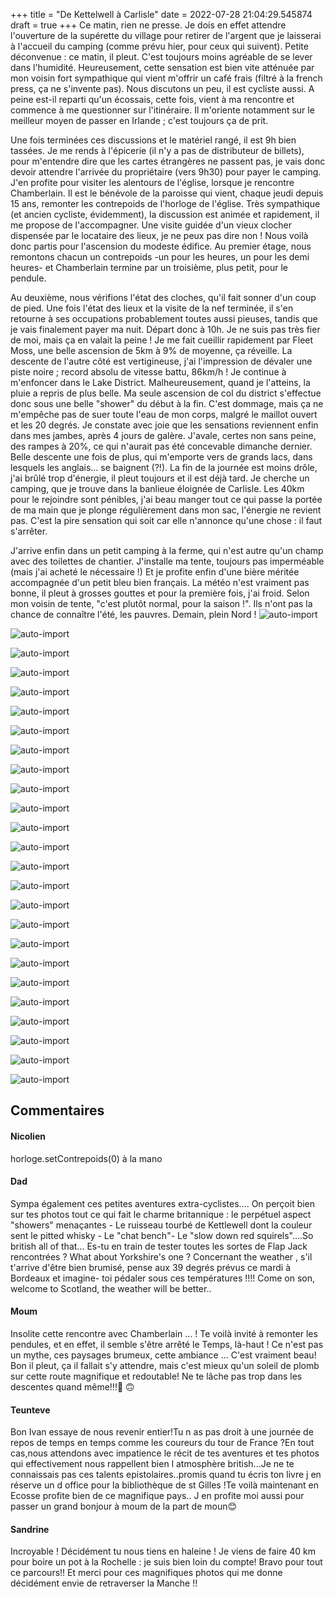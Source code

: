+++
title = "De Kettelwell à Carlisle"
date = 2022-07-28 21:04:29.545874
draft = true
+++
Ce matin, rien ne presse. Je dois en effet attendre l'ouverture de la supérette du village pour retirer de l'argent que je laisserai à l'accueil du camping (comme prévu hier, pour ceux qui suivent). Petite déconvenue : ce matin, il pleut. C'est toujours moins agréable de se lever dans l'humidité. Heureusement, cette sensation est bien vite atténuée par mon voisin fort sympathique qui vient m'offrir un café frais (filtré à la french press, ça ne s'invente pas). Nous discutons un peu, il est cycliste aussi. A peine est-il reparti qu'un écossais, cette fois, vient à ma rencontre et commence à me questionner sur l'itinéraire. Il m'oriente notamment sur le meilleur moyen de passer en Irlande ; c'est toujours ça de prit. 

Une fois terminées ces discussions et le matériel rangé, il est 9h bien tassées. Je me rends à l'épicerie (il n'y a pas de distributeur de billets), pour m'entendre dire que les cartes étrangères ne passent pas, je vais donc devoir attendre l'arrivée du propriétaire (vers 9h30) pour payer le camping. J'en profite pour visiter les alentours de l'église, lorsque je rencontre Chamberlain. Il est le bénévole de la paroisse qui vient, chaque jeudi depuis 15 ans, remonter les contrepoids de l'horloge de l'église. Très sympathique (et ancien cycliste, évidemment), la discussion est animée et rapidement, il me propose de l'accompagner. Une visite guidée d'un vieux clocher dispensée par le locataire des lieux, je ne peux pas dire non ! Nous voilà donc partis pour l'ascension du modeste édifice. Au premier étage, nous remontons chacun un contrepoids -un pour les heures, un pour les demi heures- et Chamberlain termine par un troisième, plus petit, pour le pendule.

Au deuxième, nous vérifions l'état des cloches, qu'il fait sonner d'un coup de pied. Une fois l'état des lieux et la visite de la nef terminée, il s'en retourne à ses occupations probablement toutes aussi pieuses, tandis que je vais finalement payer ma nuit. Départ donc à 10h. Je ne suis pas très fier de moi, mais ça en valait la peine ! Je me fait cueillir rapidement par Fleet Moss, une belle ascension de 5km à 9% de moyenne, ça réveille. La descente de l'autre côté est vertigineuse, j'ai l'impression de dévaler une piste noire ; record absolu de vitesse battu, 86km/h !
Je continue à m'enfoncer dans le Lake District. Malheureusement, quand je l'atteins, la pluie a repris de plus belle. Ma seule ascension de col du district s'effectue donc sous une belle "shower" du début à la fin. C'est dommage, mais ça ne m'empêche pas de suer toute l'eau de mon corps, malgré le maillot ouvert et les 20 degrés. Je constate avec joie que les sensations reviennent enfin dans mes jambes, après 4 jours de galère. J'avale, certes non sans peine, des rampes à 20%, ce qui n'aurait pas été concevable dimanche dernier. Belle descente une fois de plus, qui m'emporte vers de grands lacs, dans lesquels les anglais... se baignent (?!). La fin de la journée est moins drôle, j'ai brûlé trop d'énergie, il pleut toujours et il est déjà tard. Je cherche un camping, que je trouve dans la banlieue éloignée de Carlisle. Les 40km pour le rejoindre sont pénibles, j'ai beau manger tout ce qui passe la portée de ma main que je plonge régulièrement dans mon sac, l'énergie ne revient pas. C'est la pire sensation qui soit car elle n'annonce qu'une chose : il faut s'arrêter. 

J'arrive enfin dans un petit camping à la ferme, qui n'est autre qu'un champ avec des toilettes de chantier. J'installe ma tente, toujours pas imperméable (mais j'ai acheté le nécessaire !) Et je profite enfin d'une bière méritée accompagnée d'un petit bleu bien français. La météo n'est vraiment pas bonne, il pleut à grosses gouttes et pour la première fois, j'ai froid. Selon mon voisin de tente, "c'est plutôt normal, pour la saison !". Ils n'ont pas la chance de connaître l'été, les pauvres. Demain, plein Nord !
![auto-import](https://thumbsnap.com/i/yJwvoybX.jpg)

![auto-import](https://thumbsnap.com/i/GhGZrPVR.jpg)

![auto-import](https://thumbsnap.com/i/Yvtc2auN.jpg)

![auto-import](https://thumbsnap.com/i/z9AdhkHS.jpg)

![auto-import](https://thumbsnap.com/i/TsW8V1kM.jpg)

![auto-import](https://thumbsnap.com/i/xz4Cxe16.jpg)

![auto-import](https://thumbsnap.com/i/9Xf293n2.jpg)

![auto-import](https://thumbsnap.com/i/MwR3LdEe.jpg)

![auto-import](https://thumbsnap.com/i/SYbvHXkL.jpg)

![auto-import](https://thumbsnap.com/i/CcHJwiiF.jpg)

![auto-import](https://thumbsnap.com/i/NCndpfAS.jpg)

![auto-import](https://thumbsnap.com/i/KY8gAzRy.jpg)

![auto-import](https://thumbsnap.com/i/CHkaApuk.jpg)

![auto-import](https://thumbsnap.com/i/M96RRWXB.jpg)

![auto-import](https://thumbsnap.com/i/bgXqraDF.jpg)

![auto-import](https://thumbsnap.com/i/PUzhNQ41.jpg)

![auto-import](https://thumbsnap.com/i/J2EBY29Y.jpg)

![auto-import](https://thumbsnap.com/i/4WdJwczJ.jpg)

![auto-import](https://thumbsnap.com/i/FKCufBKu.jpg)

![auto-import](https://thumbsnap.com/i/KU7GoTmy.jpg)

![auto-import](https://thumbsnap.com/i/n9m9zq7R.jpg)

![auto-import](https://thumbsnap.com/i/Sbhn4x9c.jpg)

![auto-import](https://thumbsnap.com/i/KRjz4kjE.jpg)

![auto-import](https://thumbsnap.com/i/zywzjMw9.jpg)

![auto-import](https://thumbsnap.com/i/bRxwavdF.jpg)
## Commentaires
#### Nicolien
horloge.setContrepoids(0) à la mano
#### Dad
Sympa également ces petites aventures extra-cyclistes....
On perçoit bien sur tes photos tout ce qui fait le charme britannique : le perpétuel aspect "showers" menaçantes - Le ruisseau tourbé de Kettlewell dont la couleur sent le pitted whisky - Le "chat bench"- Le "slow down red squirels"....So british all of that...
Es-tu en train de tester toutes les sortes de Flap Jack rencontrées ? What about Yorkshire's one ?
Concernant the weather , s'il t'arrive d'être bien brumisé, pense aux 39 degrés prévus ce mardi à Bordeaux et imagine- toi pédaler sous ces températures !!!!
Come on son, welcome to Scotland, the weather will be better..
#### Moum
Insolite cette rencontre 
avec Chamberlain ... ! Te voilà invité à remonter les pendules, et en effet, il semble s'être arrêté le Temps, là-haut !
Ce n'est pas un mythe, ces paysages brumeux, cette ambiance ... C'est vraiment  beau! Bon il pleut, ça il fallait s'y attendre, mais c'est mieux qu'un soleil de plomb sur cette route magnifique et redoutable! Ne te lâche pas trop dans les descentes quand même!!!🫣 🙃
#### Teunteve
Bon Ivan essaye de nous revenir entier!Tu n as pas droit à une journée de repos de temps en temps comme les coureurs du tour de France ?En tout cas,nous attendons avec impatience  le récit de tes aventures et tes photos qui effectivement nous rappellent bien l atmosphère british...Je ne te connaissais pas ces talents epistolaires..promis quand tu écris ton livre j en réserve un d office pour la bibliothèque de st Gilles !Te voilà maintenant en Ecosse profite bien de ce magnifique pays..
J en profite moi aussi pour passer un grand bonjour à moum de la part de moun😊
#### Sandrine
Incroyable ! Décidément tu nous tiens en haleine !
 Je viens de faire 40 km pour boire un pot à la Rochelle : je suis bien loin du compte!
Bravo pour tout ce parcours!! Et merci pour ces magnifiques photos qui me donne décidément envie de retraverser la Manche !!
